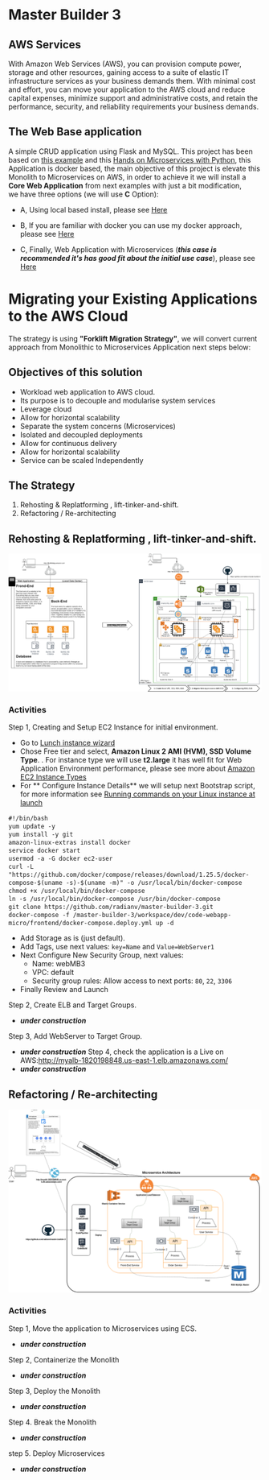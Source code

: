 # Master Builder 3

## AWS Services
With Amazon Web Services (AWS), you can provision compute power, storage and other resources, gaining access to a suite of elastic IT infrastructure services as your business demands them. With minimal cost and effort, you can move your application to the AWS cloud and reduce capital expenses, minimize support and administrative costs, and retain the performance, security, and reliability requirements your business demands.

## The Web Base application
A simple CRUD application using Flask and MySQL. This project has been based  on [this example](https://github.com/muhammadhanif/crud-application-using-flask-and-mysql) and 
this [Hands on Microservices with Python](https://github.com/PacktPublishing/Hands-on-Microservices-with-Python), 
this Application is docker based, the main objective of this project is elevate this Monolith to Microservices on AWS, 
in order to achieve it we will install a **Core Web Application** from next examples with just a bit modification,  
we have three options (we will use **C** Option):

   - A, Using local based install, please see [Here](topics/my_local_monolith_install.md)
   
   - B, If you are familiar with docker you can use my docker approach, please see [Here](docker_approach/my_docker_monolith_install.md)
   
   - C, Finally, Web Application with Microservices (__*this case is recommended it's has good fit about the initial use case*__), please see [Here](workspace/dev/code-webapp-micro/frontend/)
        
    
# Migrating your Existing Applications to the AWS Cloud

The strategy is using __"Forklift Migration Strategy"__, we will convert current approach from Monolithic to Microservices Application next steps below:

## Objectives of this solution
- Workload web application to AWS cloud.
- Its purpose is to decouple and modularise system services
- Leverage cloud
- Allow for horizontal scalability
- Separate the system concerns (Microservices)
- Isolated and decoupled deployments
- Allow for continuous delivery
- Allow for horizontal scalability
- Service can be scaled Independently
 

## The Strategy

   1. Rehosting & Replatforming , lift-tinker-and-shift.
   2. Refactoring / Re-architecting

## Rehosting & Replatforming , lift-tinker-and-shift.

![Monolithic Application to AWS Cloud][img1]

### Activities

Step 1, Creating and Setup EC2 Instance for initial environment.

- Go to [Lunch instance wizard](https://console.aws.amazon.com/ec2/v2/home?region=us-east-1#LaunchInstanceWizard:)
- Chose Free tier and select, **Amazon Linux 2 AMI (HVM), SSD Volume Type**.
. For instance type we will use **t2.large** it has well fit for Web Application Environment performance, please see more about [Amazon EC2 Instance Types](https://aws.amazon.com/ec2/instance-types/)
- For ** Configure Instance Details** we will setup next Bootstrap script, for more information see [Running commands on your Linux instance at launch](https://docs.aws.amazon.com/AWSEC2/latest/UserGuide/user-data.html)
```
#!/bin/bash
yum update -y
yum install -y git
amazon-linux-extras install docker
service docker start
usermod -a -G docker ec2-user
curl -L "https://github.com/docker/compose/releases/download/1.25.5/docker-compose-$(uname -s)-$(uname -m)" -o /usr/local/bin/docker-compose
chmod +x /usr/local/bin/docker-compose
ln -s /usr/local/bin/docker-compose /usr/bin/docker-compose
git clone https://github.com/radianv/master-builder-3.git
docker-compose -f /master-builder-3/workspace/dev/code-webapp-micro/frontend/docker-compose.deploy.yml up -d
```
- Add Storage as is (just default).
- Add Tags, use next values: `key=Name` and `Value=WebServer1`
- Next Configure New Security Group, next values: 
  - Name: webMB3
  - VPC: default
  - Security group rules: Allow access to next ports: `80`, `22`, `3306`  
- Finally Review and Launch

Step 2, Create ELB and Target Groups.
  - **_under construction_**

Step 3, Add WebServer to Target Group.
  - **_under construction_**
Step 4, check  the application is a Live on AWS:http://myalb-1820198848.us-east-1.elb.amazonaws.com/
  - **_under construction_**
  
## Refactoring / Re-architecting

![Monolithic Application to Microservices][img2]

### Activities

Step 1, Move the application to Microservices using ECS.
  - **_under construction_**
  
Step 2, Containerize the Monolith
  - **_under construction_**

Step 3, Deploy the Monolith
- **_under construction_**

Step 4. Break the Monolith
- **_under construction_**

step 5. Deploy Microservices
- **_under construction_**

[img0]: images/mb3-monolithic-app.png "Monolithic Application"
[img1]: images/mb3-monolithic_app-to-cloud.png "Monolithic Application to Cloud"
[img2]: images/mb3-microservices-app.png "Microservices Application"

